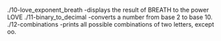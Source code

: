 ./10-love_exponent_breath -displays the result of BREATH to the power LOVE
./11-binary_to_decimal -converts a number from base 2 to base 10.
./12-combinations -prints all possible combinations of two letters, except oo.
